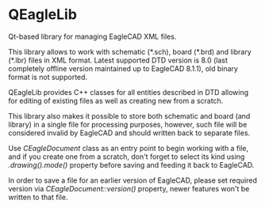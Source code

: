 # QEagleLib
Qt-based library for managing EagleCAD XML files.

This library allows to work with schematic (\*.sch), board (\*.brd) and library (\*.lbr) files in XML format. Latest supported DTD version is 8.0 (last completely offline version maintained up to EagleCAD 8.1.1), old binary format is not supported.

QEagleLib provides C++ classes for all entities described in DTD allowing for editing of existing files as well as creating new from a scratch.

This library also makes it possible to store both schematic and board (and library) in a single file for processing purposes, however, such file will be considered invalid by EagleCAD and should written back to separate files.

Use *CEagleDocument* class as an entry point to begin working with a file, and if you create one from a scratch, don't forget to select its kind using *.drawing().mode()* property before saving and feeding it back to EagleCAD.

In order to save a file for an earlier version of EagleCAD, please set required version via *CEagleDocument::version()* property, newer features won't be written to that file.

